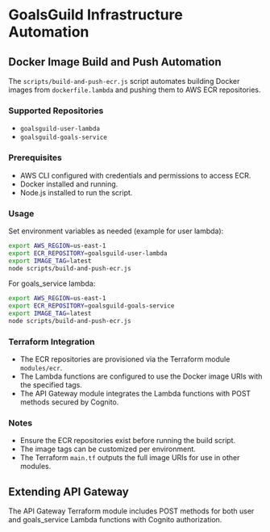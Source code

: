 # GoalsGuild Infrastructure Automation

## Docker Image Build and Push Automation

The `scripts/build-and-push-ecr.js` script automates building Docker images from `dockerfile.lambda` and pushing them to AWS ECR repositories.

### Supported Repositories

- `goalsguild-user-lambda`
- `goalsguild-goals-service`

### Prerequisites

- AWS CLI configured with credentials and permissions to access ECR.
- Docker installed and running.
- Node.js installed to run the script.

### Usage

Set environment variables as needed (example for user lambda):

```bash
export AWS_REGION=us-east-1
export ECR_REPOSITORY=goalsguild-user-lambda
export IMAGE_TAG=latest
node scripts/build-and-push-ecr.js
```

For goals_service lambda:

```bash
export AWS_REGION=us-east-1
export ECR_REPOSITORY=goalsguild-goals-service
export IMAGE_TAG=latest
node scripts/build-and-push-ecr.js
```

### Terraform Integration

- The ECR repositories are provisioned via the Terraform module `modules/ecr`.
- The Lambda functions are configured to use the Docker image URIs with the specified tags.
- The API Gateway module integrates the Lambda functions with POST methods secured by Cognito.

### Notes

- Ensure the ECR repositories exist before running the build script.
- The image tags can be customized per environment.
- The Terraform `main.tf` outputs the full image URIs for use in other modules.

## Extending API Gateway

The API Gateway Terraform module includes POST methods for both user and goals_service Lambda functions with Cognito authorization.
